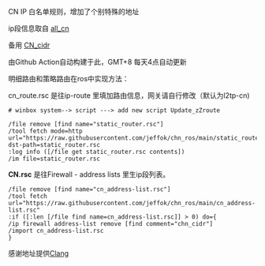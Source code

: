 CN IP 白名单规则，增加了个别特殊的地址

ip段信息取自 [all_cn](https://ispip.clang.cn/all_cn.txt)

备用 [CN_cidr](http://www.iwik.org/ipcountry/CN.cidr)

由Github Action自动构建于此，GMT+8 每天4点自动更新

明细路由和策略路由在ros中实现方法：

cn_route.rsc 是往ip-route 里填加路由信息，网关请自行修改（默认为l2tp-cn)
```
# winbox system--> script ---> add new script Update_zZroute

/file remove [find name="static_router.rsc"]
/tool fetch mode=http url="https://raw.githubusercontent.com/jeffok/chn_ros/main/static_router.rsc"\
dst-path=static_router.rsc 
:log info ([/file get static_router.rsc contents]) 
/im file=static_router.rsc
```

**CN.rsc** 是往Firewall - address lists 里生ip段列表。
```
/file remove [find name="cn_address-list.rsc"]
/tool fetch url="https://raw.githubusercontent.com/jeffok/chn_ros/main/cn_address-list.rsc"
:if ([:len [/file find name=cn_address-list.rsc]] > 0) do={
/ip firewall address-list remove [find comment="chn_cidr"]
/import cn_address-list.rsc
}
```

感谢地址提供[Clang](https://ispip.clang.cn/)